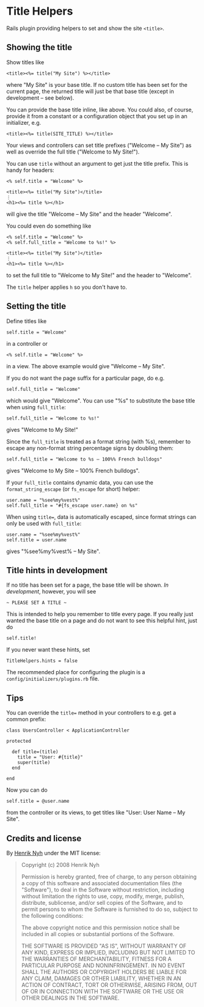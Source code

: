 # Title Helpers

Rails plugin providing helpers to set and show the site `<title>`.


## Showing the title

Show titles like

    <title><%= title("My Site") %></title>
  
where "My Site" is your base title. If no custom title has been set for the current page, the returned title will just be that base title (except in development – see below).

You can provide the base title inline, like above. You could also, of course, provide it from a constant or a configuration object that you set up in an initializer, e.g.

    <title><%= title(SITE_TITLE) %></title>
    
Your views and controllers can set title prefixes ("Welcome – My Site") as well as override the full title ("Welcome to My Site!").

You can use `title` without an argument to get just the title prefix. This is handy for headers:

    <% self.title = "Welcome" %>

    <title><%= title("My Site")</title>
    ⋮
    <h1><%= title %></h1>
  
will give the title "Welcome – My Site" and the header "Welcome".

You could even do something like

    <% self.title = "Welcome" %>
    <% self.full_title = "Welcome to %s!" %>

    <title><%= title("My Site")</title>
    ⋮
    <h1><%= title %></h1>

to set the full title to "Welcome to My Site!" and the header to "Welcome".

The `title` helper applies `h` so you don't have to.


## Setting the title

Define titles like

    self.title = "Welcome"
  
in a controller or

    <% self.title = "Welcome" %>

in a view. The above example would give "Welcome – My Site".

If you do not want the page suffix for a particular page, do e.g.

    self.full_title = "Welcome"
  
which would give "Welcome". You can use "%s" to substitute the base title when
using `full_title`:

    self.full_title = "Welcome to %s!"
  
gives "Welcome to My Site!"

Since the `full_title` is treated as a format string (with %s), remember
to escape any non-format string percentage signs by doubling them:

    self.full_title = "Welcome to %s – 100%% French bulldogs"
  
gives "Welcome to My Site – 100% French bulldogs".

If your `full_title` contains dynamic data, you can use the `format_string_escape`
(or `fs_escape` for short) helper:

    user.name = "%see%my%vest%"
    self.full_title = "#{fs_escape user.name} on %s"
  
When using `title=`, data is automatically escaped, since format strings can only be
used with `full_title`:

    user.name = "%see%my%vest%"
    self.title = user.name
  
gives "%see%my%vest% – My Site".


## Title hints in development

If no title has been set for a page, the base title will be shown. *In development*, however, you will see

    ~ PLEASE SET A TITLE ~
    
This is intended to help you remember to title every page. If you really just wanted the
base title on a page and do not want to see this helpful hint, just do

    self.title!
    
If you never want these hints, set

    TitleHelpers.hints = false
    
The recommended place for configuring the plugin is a `config/initializers/plugins.rb` file.


## Tips

You can override the `title=` method in your controllers to e.g. get a common prefix:

    class UsersController < ApplicationController

    protected

      def title=(title)
        title = "User: #{title}"
        super(title)
      end

    end
    
Now you can do

    self.title = @user.name
    
from the controller or its views, to get titles like "User: User Name – My Site".
  
## Credits and license

By [Henrik Nyh](http://henrik.nyh.se/) under the MIT license:

>  Copyright (c) 2008 Henrik Nyh
>
>  Permission is hereby granted, free of charge, to any person obtaining a copy
>  of this software and associated documentation files (the "Software"), to deal
>  in the Software without restriction, including without limitation the rights
>  to use, copy, modify, merge, publish, distribute, sublicense, and/or sell
>  copies of the Software, and to permit persons to whom the Software is
>  furnished to do so, subject to the following conditions:
>
>  The above copyright notice and this permission notice shall be included in
>  all copies or substantial portions of the Software.
>
>  THE SOFTWARE IS PROVIDED "AS IS", WITHOUT WARRANTY OF ANY KIND, EXPRESS OR
>  IMPLIED, INCLUDING BUT NOT LIMITED TO THE WARRANTIES OF MERCHANTABILITY,
>  FITNESS FOR A PARTICULAR PURPOSE AND NONINFRINGEMENT. IN NO EVENT SHALL THE
>  AUTHORS OR COPYRIGHT HOLDERS BE LIABLE FOR ANY CLAIM, DAMAGES OR OTHER
>  LIABILITY, WHETHER IN AN ACTION OF CONTRACT, TORT OR OTHERWISE, ARISING FROM,
>  OUT OF OR IN CONNECTION WITH THE SOFTWARE OR THE USE OR OTHER DEALINGS IN
>  THE SOFTWARE.
